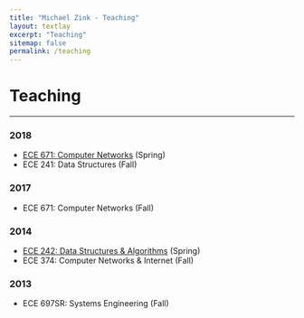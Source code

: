 ```yaml
---
title: "Michael Zink - Teaching"
layout: textlay
excerpt: "Teaching"
sitemap: false
permalink: /teaching
---
```


# Teaching
------

### 2018
* [ECE 671: Computer Networks](http://www.ecs.umass.edu/ece671/index.html) (Spring)
* ECE 241: Data Structures (Fall)
  
### 2017
* ECE 671: Computer Networks (Fall)

### 2014
* [ECE 242: Data Structures & Algorithms](http://www.ecs.umass.edu/ece242/index.html) (Spring)
* ECE 374: Computer Networks & Internet (Fall)

### 2013
* ECE 697SR: Systems Engineering (Fall)
